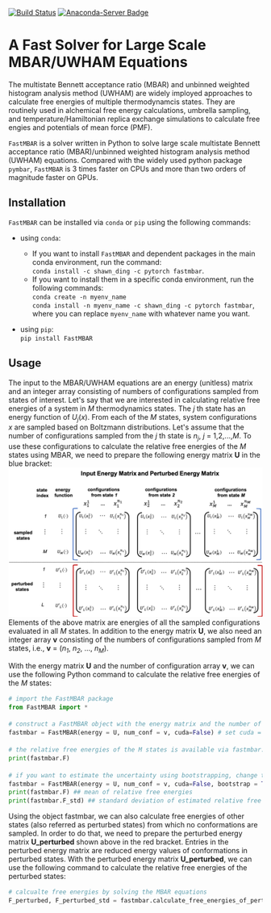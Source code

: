 [![Build Status](https://travis-ci.org/xqding/FastMBAR.svg?branch=master)](https://travis-ci.org/xqding/FastMBAR)
[![Anaconda-Server Badge](https://anaconda.org/shawn_ding/fastmbar/badges/downloads.svg)](https://anaconda.org/shawn_ding/fastmbar)

# A Fast Solver for Large Scale MBAR/UWHAM Equations
The multistate Bennett acceptance ratio (MBAR) and unbinned weighted histogram analysis method (UWHAM) are
widely imployed approaches to calculate free energies of multiple thermodynamcis states.
They are routinely used in alchemical free energy calculations, umbrella sampling, and 
temperature/Hamiltonian replica exchange simulations to calculate free engies and 
potentials of mean force (PMF).

`FastMBAR` is a solver written in Python to solve large scale
multistate Bennett acceptance ratio (MBAR)/unbinned weighted histogram analysis method (UWHAM) 
equations. Compared with the widely used python package `pymbar`, 
`FastMBAR` is 3 times faster on CPUs and more than two orders of 
magnitude faster on GPUs.

## Installation
`FastMBAR` can be installed via `conda` or `pip` using the following commands:  
  * using `conda`:  
    - If you want to install `FastMBAR` and dependent packages in the main conda environment, run the command:   
      `conda install -c shawn_ding -c pytorch fastmbar`.
    - If you want to install them in a specific conda environment, run the following commands:  
      `conda create -n myenv_name`  
      `conda install -n myenv_name -c shawn_ding -c pytorch fastmbar`,  
      where you can replace `myenv_name` with whatever name you want.
      
  * using `pip`:  
    `pip install FastMBAR`
## Usage
The input to the MBAR/UWHAM equations are an energy (unitless) matrix and 
an integer array consisting of numbers of configurations sampled from states of interest. 
Let's say that we are interested in calculating relative free energies of a system in _M_ thermodynamics states.
The _j_ th state has an energy function of _U_<sub>_j_</sub>(_x_).
From each of the _M_ states, system configurations _x_ are sampled based on Boltzmann distributions.
Let's assume that the number of configurations sampled from the _j_ th state is _n_<sub>_j_</sub>, _j_ = 1,2,...,_M_.
To use these configurations to calculate the relative free energies of the _M_ states using MBAR, 
we need to prepare the following energy matrix **U** in the blue bracket:
 ![Figure](./energy_matrix.png)
Elements of the above matrix are energies of all the sampled configurations evaluated in all _M_ states.
In addition to the energy matrix **U**, we also need an integer array **v** consisting of 
the numbers of configurations sampled from _M_ states, 
i.e., **v** = (_n_<sub>_1_</sub>, _n_<sub>_2_</sub>, ..., _n_<sub>_M_</sub>).

With the energy matrix **U** and the number of configuration array **v**, 
we can use the following Python command to calculate the relative free energies of 
the _M_ states:
```Python
# import the FastMBAR package
from FastMBAR import *

# construct a FastMBAR object with the energy matrix and the number of configuration array
fastmbar = FastMBAR(energy = U, num_conf = v, cuda=False) # set cuda = True if you want to run the calcuation on GPUs

# the relative free energies of the M states is available via fastmbar.F
print(fastmbar.F)

# if you want to estimate the uncertainty using bootstrapping, change the above command into
fastmbar = FastMBAR(energy = U, num_conf = v, cuda=False, bootstrap = True)
print(fastmbar.F) ## mean of relative free energies
print(fastmbar.F_std) ## standard deviation of estimated relative free energies 
```

Using the object fastmbar, we can also calculate free energies of other states (also referred as perturbed states)
from which no conformations are sampled.
In order to do that, we need to prepare the perturbed energy matrix **U_perturbed** shown above in the red bracket.
Entries in the perturbed energy matrix are reduced energy values of conformations in perturbed states.
With the perturbed energy matrix **U_perturbed**, we can use the following command to calculate the relative free 
energies of the perturbed states:
```Python
# calcualte free energies by solving the MBAR equations
F_perturbed, F_perturbed_std = fastmbar.calculate_free_energies_of_perturbed_states(U_perturbed)
```
